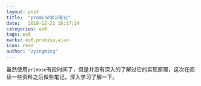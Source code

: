 ```yaml
---
layout: post
title:  "promise学习笔记"
date:   2018-12-21 16:17:14
categories: es6
tags: es6
marks: es6,promise,ajax
icon: read
author: "zyingming"
---
```

虽然使用`primose`有段时间了，但是并没有深入的了解过它的实现原理，这次在阅读一些资料之后做些笔记，深入学习了解一下。
